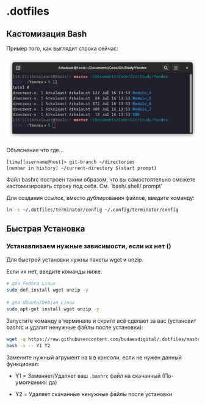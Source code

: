 # .dotfiles

## Кастомизация Bash

Пример того, как выглядит строка сейчас:

![Bash Promt](_assets/bash-start.png)

Объяснение что где...
```text
[time][username@host]> git-branch ~/directories
[number in history] ~/current-directory $(start prompt)
```

Файл bashrc построен таким образом, что вы самостоятельно сможете кастомизировать строку под себя. См. `bash/.shell/.prompt'

Для создания ссылок, вместо дублирования файлов, введите команду:
```bash
ln -s ~/.dotfiles/terminator/config ~/.config/terminator/config
```

## Быстрая Установка

###  Устанавливаем нужные зависимости, если их нет ()

Для быстрой установки нужны пакеты wget и unzip. 

Если их нет, введите команды ниже.

```bash
# для Fedora Linux
sudo dnf install wget unzip -y

# для Ubuntu/Debian Linux
sudo apt-get install wget unzip -y
```

Запустите команду в терминале и скрипт всё сделает за вас (установит bashrc и удалит ненужные файлы после установки):

```bash
wget -q https://raw.githubusercontent.com/budaevdigital/.dotfiles/master/install-linux.sh -O - | \
bash -s -- Y1 Y2

```

Замените нужный агрумент на `N` в консоли, если не нужен данный функционал:

- Y1 = Заменяет/Удаляет ваш `.bashrс` файл на скачанный (По-умолчанию: да)

- Y2 = Удаляет скачанные ненужные файлы после установки